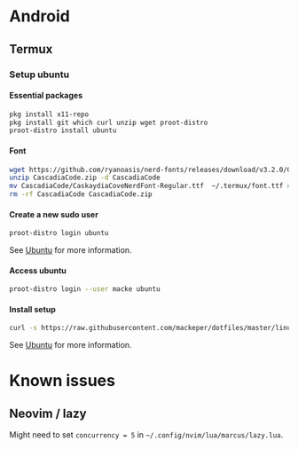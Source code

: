 # Android

## Termux

### Setup ubuntu

#### Essential packages

```bash
pkg install x11-repo
pkg install git which curl unzip wget proot-distro
proot-distro install ubuntu
```

#### Font

```bash
wget https://github.com/ryanoasis/nerd-fonts/releases/download/v3.2.0/CascadiaCode.zip
unzip CascadiaCode.zip -d CascadiaCode
mv CascadiaCode/CaskaydiaCoveNerdFont-Regular.ttf  ~/.termux/font.ttf # Move the regular.
rm -rf CascadiaCode CascadiaCode.zip
```

#### Create a new sudo user

```bash
proot-distro login ubuntu
```

See [Ubuntu](../ubuntu/README.md) for more information.

#### Access ubuntu

```bash
proot-distro login --user macke ubuntu
```

#### Install setup

```bash
curl -s https://raw.githubusercontent.com/mackeper/dotfiles/master/linux/ubuntu/install.sh | bash
```

See [Ubuntu](../ubuntu/README.md) for more information.

# Known issues

## Neovim / lazy

Might need to set `concurrency = 5` in `~/.config/nvim/lua/marcus/lazy.lua`.
